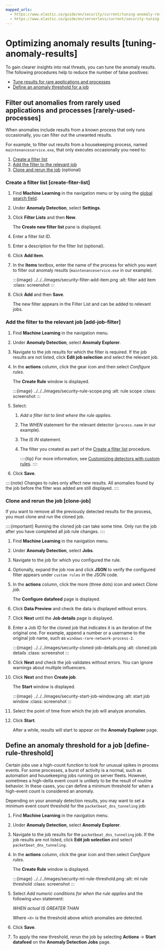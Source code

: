 ```yaml
---
mapped_urls:
  - https://www.elastic.co/guide/en/security/current/tuning-anomaly-results.html
  - https://www.elastic.co/guide/en/serverless/current/security-tuning-anomaly-results.html
---
```


# Optimizing anomaly results [tuning-anomaly-results]

To gain clearer insights into real threats, you can tune the anomaly results. The following procedures help to reduce the number of false positives:

* [Tune results for rare applications and processes](#rarely-used-processes)
* [Define an anomaly threshold for a job](#define-rule-threshold)


## Filter out anomalies from rarely used applications and processes [rarely-used-processes]

When anomalies include results from a known process that only runs occasionally, you can filter out the unwanted results.

For example, to filter out results from a housekeeping process, named `maintenanceservice.exe`, that only executes occasionally you need to:

1. [Create a filter list](#create-fiter-list)
2. [Add the filter to the relevant job](#add-job-filter)
3. [Clone and rerun the job](#clone-job) (optional)


### Create a filter list [create-fiter-list]

1. Find **Machine Learning** in the navigation menu or by using the [global search field](/explore-analyze/find-and-organize/find-apps-and-objects.md).
2. Under **Anomaly Detection**, select **Settings**.
3. Click **Filter Lists** and then **New**.

    The **Create new filter list** pane is displayed.

4. Enter a filter list ID.
5. Enter a description for the filter list (optional).
6. Click **Add item**.
7. In the **Items** textbox, enter the name of the process for which you want to filter out anomaly results (`maintenanceservice.exe` in our example).

    :::{image} ../../../images/security-filter-add-item.png
    :alt: filter add item
    :class: screenshot
    :::

8. Click **Add** and then **Save**.

    The new filter appears in the Filter List and can be added to relevant jobs.



### Add the filter to the relevant job [add-job-filter]

1. Find **Machine Learning** in the navigation menu.
2. Under **Anomaly Detection**, select **Anomaly Explorer**.
3. Navigate to the job results for which the filter is required. If the job results are not listed, click **Edit job selection** and select the relevant job.
4. In the **actions** column, click the gear icon and then select *Configure rules*.

    The **Create Rule** window is displayed.

    :::{image} ../../../images/security-rule-scope.png
    :alt: rule scope
    :class: screenshot
    :::

5. Select:

    1. *Add a filter list to limit where the rule applies*.
    2. The *WHEN* statement for the relevant detector (`process.name` in our example).
    3. The *IS IN* statement.
    4. The filter you created as part of the [Create a filter list](#create-fiter-list) procedure.

        ::::{tip}
        For more information, see [Customizing detectors with custom rules](../../../explore-analyze/machine-learning/anomaly-detection/ml-configuring-detector-custom-rules.md).
        ::::

6. Click **Save**.

::::{note}
Changes to rules only affect new results. All anomalies found by the job before the filter was added are still displayed.
::::



### Clone and rerun the job [clone-job]

If you want to remove all the previously detected results for the process, you must clone and run the cloned job.

::::{important}
Running the cloned job can take some time. Only run the job after you have completed all job rule changes.
::::


1. Find **Machine Learning** in the navigation menu.
2. Under **Anomaly Detection**, select **Jobs**.
3. Navigate to the job for which you configured the rule.
4. Optionally, expand the job row and click **JSON** to verify the configured filter appears under `custom rules` in the JSON code.
5. In the **actions** column, click the more (three dots) icon and select *Clone job*.

    The **Configure datafeed** page is displayed.

6. Click **Data Preview** and check the data is displayed without errors.
7. Click **Next** until the **Job details** page is displayed.
8. Enter a Job ID for the cloned job that indicates it is an iteration of the original one. For example, append a number or a username to the original job name, such as `windows-rare-network-process-2`.

    :::{image} ../../../images/security-cloned-job-details.png
    :alt: cloned job details
    :class: screenshot
    :::

9. Click **Next** and check the job validates without errors. You can ignore warnings about multiple influencers.
10. Click **Next** and then **Create job**.

    The **Start <job name>** window is displayed.

    :::{image} ../../../images/security-start-job-window.png
    :alt: start job window
    :class: screenshot
    :::

11. Select the point of time from which the job will analyze anomalies.
12. Click **Start**.

    After a while, results will start to appear on the **Anomaly Explorer** page.



## Define an anomaly threshold for a job [define-rule-threshold]

Certain jobs use a high-count function to look for unusual spikes in process events. For some processes, a burst of activity is a normal, such as automation and housekeeping jobs running on server fleets. However, sometimes a high-delta event count is unlikely to be the result of routine behavior. In these cases, you can define a minimum threshold for when a high-event count is considered an anomaly.

Depending on your anomaly detection results, you may want to set a minimum event count threshold for the `packetbeat_dns_tunneling` job:

1. Find **Machine Learning** in the navigation menu.
2. Under **Anomaly Detection**, select **Anomaly Explorer**.
3. Navigate to the job results for the `packetbeat_dns_tunneling` job. If the job results are not listed, click **Edit job selection** and select `packetbeat_dns_tunneling`.
4. In the **actions** column, click the gear icon and then select *Configure rules*.

    The **Create Rule** window is displayed.

    :::{image} ../../../images/security-ml-rule-threshold.png
    :alt: ml rule threshold
    :class: screenshot
    :::

5. Select *Add numeric conditions for when the rule applies* and the following `when` statement:

    *WHEN actual IS GREATER THAN <X>*

    Where `<X>` is the threshold above which anomalies are detected.

6. Click **Save**.
7. To apply the new threshold, rerun the job by selecting **Actions** → **Start datafeed** on the **Anomaly Detection Jobs** page.
